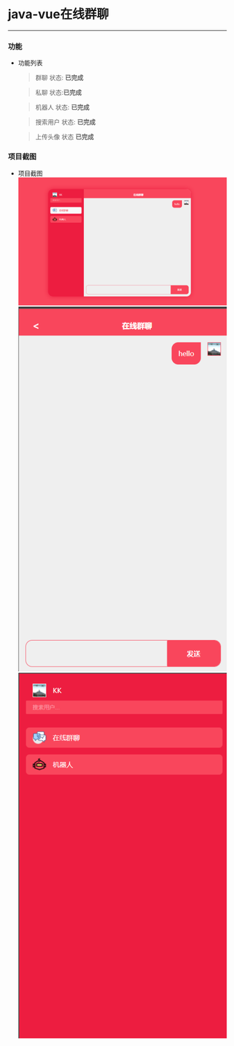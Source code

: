 # java-vue在线群聊
_________________________________________
### 功能

* 功能列表

    > 群聊 状态: **已完成**
     
    > 私聊 状态:**已完成**
    
    > 机器人 状态: **已完成**
    
    > 搜索用户 状态: **已完成**
       
    > 上传头像 状态 **已完成**

### 项目截图                                                               

* 项目截图
        ![项目截图1](src/main/resources/static/dist/images/1.png)    
        ![项目截图2](src/main/resources/static/dist/images/2.png)    
        ![项目截图3](src/main/resources/static/dist/images/3.png)    
        
    
